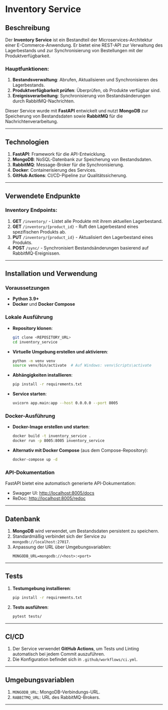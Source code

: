 # Inventory Service

## Beschreibung
Der **Inventory Service** ist ein Bestandteil der Microservices-Architektur einer E-Commerce-Anwendung. Er bietet eine REST-API zur Verwaltung des Lagerbestands und zur Synchronisierung von Bestellungen mit der Produktverfügbarkeit.

### Hauptfunktionen:
1. **Bestandsverwaltung**: Abrufen, Aktualisieren und Synchronisieren des Lagerbestands.
2. **Produktverfügbarkeit prüfen**: Überprüfen, ob Produkte verfügbar sind.
3. **Ereignisverarbeitung**: Synchronisierung von Bestandsänderungen durch RabbitMQ-Nachrichten.

Dieser Service wurde mit **FastAPI** entwickelt und nutzt **MongoDB** zur Speicherung von Bestandsdaten sowie **RabbitMQ** für die Nachrichtenverarbeitung.

---

## Technologien
1. **FastAPI**: Framework für die API-Entwicklung.
2. **MongoDB**: NoSQL-Datenbank zur Speicherung von Bestandsdaten.
3. **RabbitMQ**: Message-Broker für die Synchronisierung.
4. **Docker**: Containerisierung des Services.
5. **GitHub Actions**: CI/CD-Pipeline zur Qualitätssicherung.

---

## Verwendete Endpunkte
### Inventory Endpoints:
1. **GET** `/inventory/` - Listet alle Produkte mit ihrem aktuellen Lagerbestand.
2. **GET** `/inventory/{product_id}` - Ruft den Lagerbestand eines spezifischen Produkts ab.
3. **PUT** `/inventory/{product_id}` - Aktualisiert den Lagerbestand eines Produkts.
4. **POST** `/sync/` - Synchronisiert Bestandsänderungen basierend auf RabbitMQ-Ereignissen.

---

## Installation und Verwendung
### Voraussetzungen
- **Python 3.9+**
- **Docker** und **Docker Compose**

### Lokale Ausführung
- **Repository klonen**:
  ```bash
  git clone <REPOSITORY_URL>
  cd inventory_service
  ```

- **Virtuelle Umgebung erstellen und aktivieren**:
  ```bash
  python -m venv venv
  source venv/bin/activate  # Auf Windows: venv\Scripts\activate
  ```

- **Abhängigkeiten installieren**:
  ```bash
  pip install -r requirements.txt
  ```

- **Service starten**:
  ```bash
  uvicorn app.main:app --host 0.0.0.0 --port 8005
  ```

### Docker-Ausführung
- **Docker-Image erstellen und starten**:
  ```bash
  docker build -t inventory_service .
  docker run -p 8005:8005 inventory_service
  ```

- **Alternativ mit Docker Compose** (aus dem Compose-Repository):
  ```bash
  docker-compose up -d
  ```

### API-Dokumentation
FastAPI bietet eine automatisch generierte API-Dokumentation:
- Swagger UI: [http://localhost:8005/docs](http://localhost:8005/docs)
- ReDoc: [http://localhost:8005/redoc](http://localhost:8005/redoc)

---

## Datenbank
1. **MongoDB** wird verwendet, um Bestandsdaten persistent zu speichern.
2. Standardmäßig verbindet sich der Service zu `mongodb://localhost:27017`.
3. Anpassung der URL über Umgebungsvariablen:
   ```env
   MONGODB_URL=mongodb://<host>:<port>
   ```

---

## Tests
1. **Testumgebung installieren**:
   ```bash
   pip install -r requirements.txt
   ```

2. **Tests ausführen**:
   ```bash
   pytest tests/
   ```

---

## CI/CD
1. Der Service verwendet **GitHub Actions**, um Tests und Linting automatisch bei jedem Commit auszuführen.
2. Die Konfiguration befindet sich in `.github/workflows/ci.yml`.

---

## Umgebungsvariablen
1. `MONGODB_URL`: MongoDB-Verbindungs-URL.
2. `RABBITMQ_URL`: URL des RabbitMQ-Brokers.

---
